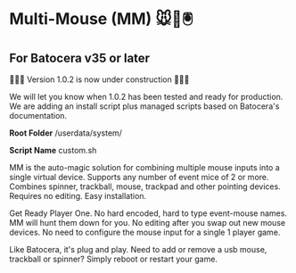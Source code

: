 # Multi-Mouse (MM) 🐭👾🖲️
## For Batocera v35 or later

🚧🚧🚧 Version 1.0.2 is now under construction 🚧🚧🚧

We will let you know when 1.0.2 has been tested and ready for production. We are adding an install script plus managed scripts based on Batocera's documentation.

**Root Folder**
/userdata/system/

**Script Name**
custom.sh

MM is the auto-magic solution for combining multiple mouse inputs into a single virtual device. Supports any number of event mice of 2 or more. Combines spinner, trackball, mouse, trackpad and other pointing devices. Requires no editing. Easy installation.

Get Ready Player One. No hard encoded, hard to type event-mouse names. MM will hunt them down for you. No editing after you swap out new mouse devices. No need to configure the mouse input for a single 1 player game.

Like Batocera, it's plug and play. Need to add or remove a usb mouse, trackball or spinner? Simply reboot or restart your game.
